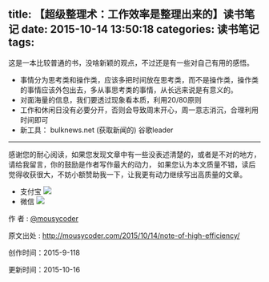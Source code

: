 title: 【超级整理术：工作效率是整理出来的】读书笔记
date: 2015-10-14 13:50:18
categories: 读书笔记
tags:
---

这是一本比较普通的书，没啥新颖的观点，不过还是有一些对自己有用的感悟。

- 事情分为思考类和操作类，应该多把时间放在思考类，而不是操作类，操作类的事情应该外包出去，多从事思考类的事情，从长远来说是有意义的。
- 对面海量的信息，我们要透过现象看本质，利用20/80原则
- 工作和休闲日没有必要分开，否则会导致周末开心，周一意志消沉，合理利用时间即可
- 新工具： bulknews.net (获取新闻的) 谷歌leader


---

<!-- more -->

感谢您的耐心阅读，如果您发现文章中有一些没表述清楚的，或者是不对的地方，请给我留言，你的鼓励是作者写作最大的动力，
如果您认为本文质量不错，读后觉得收获很大，不妨小额赞助我一下，让我更有动力继续写出高质量的文章。

- 支付宝 
![](http://7xjl4u.com1.z0.glb.clouddn.com/15-10-14/18963137.jpg)
- 微信 
![](http://7xjl4u.com1.z0.glb.clouddn.com/15-10-14/34122370.jpg)
   
作 者 : [@mousycoder](http://weibo.com/mousycoder)

原文出处 : http://mousycoder.com/2015/10/14/note-of-high-efficiency/

创作时间：2015-9-118

更新时间：2015-10-16